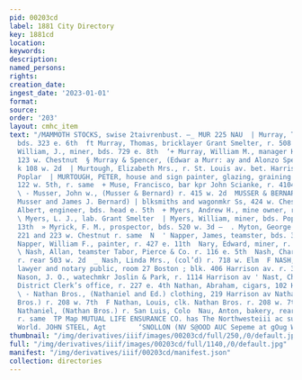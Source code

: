 ```yaml
---
pid: 00203cd
label: 1881 City Directory
key: 1881cd
location: 
keywords: 
description: 
named_persons: 
rights: 
creation_date: 
ingest_date: '2023-01-01'
format: 
source: 
order: '203'
layout: cmhc_item
text: "/MAMMOTH STOCKS, swise 2taivrenbust. —_ MUR 225 NAU  | Murray, Thomas, miner,
  bds. 323 e. 6th  ft Murray, Thomas, bricklayer Grant Smelter, r. 508 @. 4th  - Murray,
  William, J., miner, bds. 729 e. 8th  ‘+ Murray, William M., manager H. Tuggy, r.
  123 w. Chestnut  § Murray & Spencer, (Edwar a Murr: ay and Alonzo Spencer) saloon
  k 108 w. 2d  | Murtough, Elizabeth Mrs., r. St. Louis av. bet. Harrison av. and
  Poplar  | MURTOUGH, PETER, house and sign painter, glazing, graining . and calsomining
  122 w. 5th, r. same  + Muse, Francisco, bar kpr John Scianke, r. 4104 Harrison av
  \ - Musser, John w., (Musser & Bernard) r. 415 w. 2d  MUSSER & BERNARD, (John W.
  Musser and James J. Bernard) | blksmiths and wagonmkr Ss, 424 w. Chestnut  i Myers,
  Albert, engineer, bds. head e. 5th  + Myers, Andrew H., mine owner, r. 409 e. 6th
  \ Myers, L. J., lab. Grant Smelter  | Myers, William, miner, bds. Poplar sw. cor.
  13th  » Myrick, F. M., prospector, bds. 520 w. 3d —  . Myton, George E., sale stable,
  221 and 223 w. Chestnut r. same  N  ' Napper, James, teamster, bds. 324 w. 5th  :
  Napper, William F., painter, r. 427 e. 11th  Nary, Edward, miner, r. head Stray-horse
  \ Nash, Allan, teamster Tabor, Pierce & Co. r. 116 e. 5th  Nash, Charles A., shoemkr,
  r. rear 503 w. 2d  _ Nash, Linda Mrs., (col’d) r. 718 w. Elm  F NASH, WILLIAM H.,
  lawyer and notary public, room 27 Boston ; blk. 406 Harrison av. r. 320 e. 5th  +
  Nason, J. O., watechmkr Joslin & Park, r. 1114 Harrison av ' Nast, Charles A., elk.
  District Clerk’s office, r. 227 e. 4th Nathan, Abraham, cigars, 102 Harrison av
  \ - Nathan Bros., (Nathaniel and Ed.) clothing, 219 Harrison av Nathan, Ed., (Nathan
  Bros.) r. 208 w. 7th  F Nathan, Louis, clk. Nathan Bros. r. 208 w. 7th  : Nathan,
  Nathaniel, (Nathan Bros.) r. San Luis, Colo  Nau, Anton, bakery, rear 725 e. 5th
  r. same  TP Map MUTUAL LIFE ENSURANCE CO. has The Northwesteiii ac superior in the
  World. JOHN STEEL, Agt        ‘SNOLLON (NV S@OOD AUC Sepeme at gOug WITHNOW "
thumbnail: "/img/derivatives/iiif/images/00203cd/full/250,/0/default.jpg"
full: "/img/derivatives/iiif/images/00203cd/full/1140,/0/default.jpg"
manifest: "/img/derivatives/iiif/00203cd/manifest.json"
collection: directories
---
```

